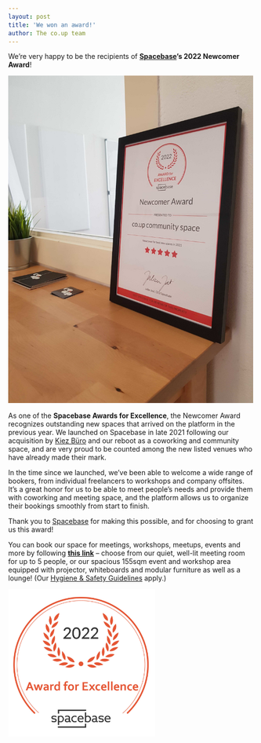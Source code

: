 ```yaml
---
layout: post
title: 'We won an award!'
author: The co.up team
---
```


We’re very happy to be the recipients of **[Spacebase](https://www.spacebase.com)’s 2022 Newcomer Award**!

<img src="/photos/015 spacebase_zertifikat 900px.jpg" alt="Framed certificate of co.up's Spacebase 2022 Newcomer Award placed next to the meeting room" width="500px">

As one of the **Spacebase Awards for Excellence**, the Newcomer Award recognizes outstanding new spaces that arrived on the platform in the previous year. We launched on Spacebase in late 2021 following our acquisition by [Kiez Büro](http://kiez-buero.de) and our reboot as a coworking and community space, and are very proud to be counted among the new listed venues who have already made their mark.

In the time since we launched, we’ve been able to welcome a wide range of bookers, from individual freelancers to workshops and company offsites. It’s a great honor for us to be able to meet people’s needs and provide them with coworking and meeting space, and the platform allows us to organize their bookings smoothly from start to finish.

Thank you to [Spacebase](https://www.spacebase.com) for making this possible, and for choosing to grant us this award!

You can book our space for meetings, workshops, meetups, events and more by following **[this link](https://www.spacebase.com/en/berlin/coworking-space/)** – choose from our quiet, well-lit meeting room for up to 5 people, or our spacious 155sqm event and workshop area equipped with projector, whiteboards and modular furniture as well as a lounge! (Our [Hygiene & Safety Guidelines](https://co-up.de/hygiene-safety-guidelines/) apply.)

<a href="https://www.spacebase.com/en/berlin/coworking-space/"><img src="/photos/Badge_Award_for_Excellence.jpg" alt="Coworking Space Berlin" width="300px"></a>
